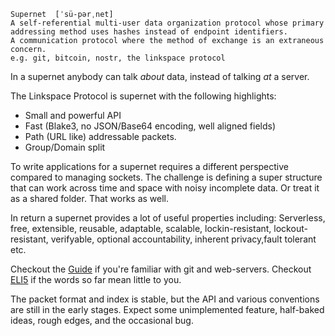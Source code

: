 ```definition
Supernet  [ˈsü-pərˌnet]
A self-referential multi-user data organization protocol whose primary
addressing method uses hashes instead of endpoint identifiers.
A communication protocol where the method of exchange is an extraneous concern.
e.g. git, bitcoin, nostr, the linkspace protocol
```

In a supernet anybody can talk _about_ data, instead of talking _at_ a server.

The Linkspace Protocol is supernet with the following highlights:

- Small and powerful API
- Fast (Blake3, no JSON/Base64 encoding, well aligned fields)
- Path (URL like) addressable packets.
- Group/Domain split

To write applications for a supernet requires a different perspective compared to managing sockets.
The challenge is defining a super structure that can work across time and space with noisy incomplete data.
Or treat it as a shared folder. That works as well.

In return a supernet provides a lot of useful properties including:
Serverless, free, extensible, reusable, adaptable, scalable, lockin-resistant, lockout-resistant, verifyable, optional accountability, inherent privacy,fault tolerant etc.

Checkout the [Guide](./docs/guide/index.html) if you're familiar with git and web-servers.
Checkout [ELI5](./eli5.html) if the words so far mean little to you.

The packet format and index is stable, but the API and various conventions are still in the early stages.
Expect some unimplemented feature, half-baked ideas, rough edges, and the occasional bug.
